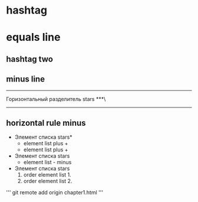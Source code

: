 # hashtag

equals line
===========

## hashtag two

minus line
----------

***
Горизонтальный разделитель stars
***\



---
horizontal rule minus
---



* Элемент списка stars*
    + element list plus +
    + element list plus +
* Элемент списка stars
    - element list - minus
* Элемент списка stars
    1. order element list 1.
    2. order element list 2.

'''
git remote add origin chapter1.html
'''
